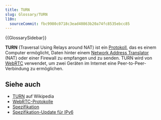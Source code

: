 ```yaml
---
title: TURN
slug: Glossary/TURN
l10n:
  sourceCommit: fbc9980c0718c3ead40863b20a74fc8535ebcc85
---
```


{{GlossarySidebar}}

**TURN** (Traversal Using Relays around NAT) ist ein [Protokoll](/de/docs/Glossary/protocol), das es einem Computer ermöglicht, Daten hinter einem [Network Address Translator](/de/docs/Glossary/NAT) (NAT) oder einer Firewall zu empfangen und zu senden. TURN wird von [WebRTC](/de/docs/Glossary/WebRTC) verwendet, um zwei Geräten im Internet eine Peer-to-Peer-Verbindung zu ermöglichen.

## Siehe auch

- [TURN](https://en.wikipedia.org/wiki/TURN) auf Wikipedia
- [WebRTC-Protokolle](/de/docs/Web/API/WebRTC_API/Protocols)
- [Spezifikation](https://datatracker.ietf.org/doc/html/rfc5766)
- [Spezifikation-Update für IPv6](https://datatracker.ietf.org/doc/html/rfc6156.txt)
